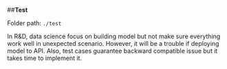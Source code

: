 ##**Test**

Folder path: `./test`

In R&D, data science focus on building model but not make sure everything work well 
                                in unexpected scenario. However, it will be a trouble if deploying model to API. Also, 
                                test cases guarantee backward compatible issue but it takes time to implement it.